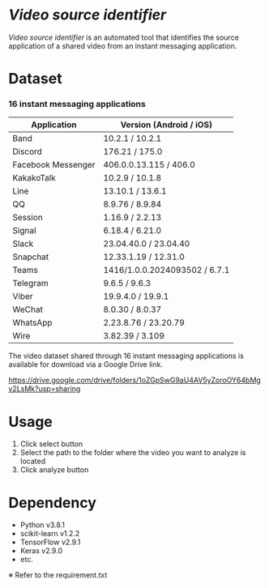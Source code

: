 # *Video source identifier*

*Video source identifier* is an automated tool that identifies the source application of a shared video from an instant messaging application.

# Dataset

### 16 instant messaging applications

| Application                     | Version (Android / iOS)
|---------------------------------|----------------------
| Band                            | 10.2.1 / 10.2.1      
| Discord                         | 176.21 / 175.0       
| Facebook Messenger              | 406.0.0.13.115 / 406.0
| KakakoTalk                      | 10.2.9 / 10.1.8
| Line                            | 13.10.1 / 13.6.1
| QQ                              | 8.9.76 / 8.9.84
| Session                         | 1.16.9 / 2.2.13 
| Signal                          | 6.18.4 / 6.21.0
| Slack                           | 23.04.40.0 / 23.04.40
| Snapchat                        | 12.33.1.19 / 12.31.0
| Teams                           | 1416/1.0.0.2024093502 / 6.7.1
| Telegram                        | 9.6.5 / 9.6.3
| Viber                           | 19.9.4.0 / 19.9.1
| WeChat                          | 8.0.30 / 8.0.37
| WhatsApp                        | 2.23.8.76 / 23.20.79
| Wire                            | 3.82.39 / 3.109

  
The video dataset shared through 16 instant messaging applications is available for download via a Google Drive link.

https://drive.google.com/drive/folders/1oZGpSwG9aU4AV5yZoroOY64bMgv2LsMk?usp=sharing

# Usage
1. Click select button
2. Select the path to the folder where the video you want to analyze is located
3. Click analyze button

# Dependency
- Python v3.8.1
- scikit-learn v1.2.2
- TensorFlow v2.9.1
- Keras v2.9.0
- etc.

※ Refer to the requirement.txt
